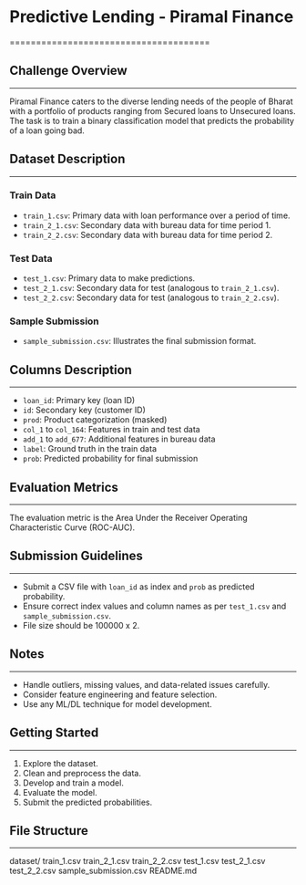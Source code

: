 # Predictive Lending - Piramal Finance
======================================


## Challenge Overview
---------------------

Piramal Finance caters to the diverse lending needs of the people of Bharat with a portfolio of products ranging from Secured loans to Unsecured loans. The task is to train a binary classification model that predicts the probability of a loan going bad.


## Dataset Description
---------------------

### Train Data

* `train_1.csv`: Primary data with loan performance over a period of time.
* `train_2_1.csv`: Secondary data with bureau data for time period 1.
* `train_2_2.csv`: Secondary data with bureau data for time period 2.

### Test Data

* `test_1.csv`: Primary data to make predictions.
* `test_2_1.csv`: Secondary data for test (analogous to `train_2_1.csv`).
* `test_2_2.csv`: Secondary data for test (analogous to `train_2_2.csv`).

### Sample Submission

* `sample_submission.csv`: Illustrates the final submission format.


## Columns Description
----------------------

* `loan_id`: Primary key (loan ID)
* `id`: Secondary key (customer ID)
* `prod`: Product categorization (masked)
* `col_1` to `col_164`: Features in train and test data
* `add_1` to `add_677`: Additional features in bureau data
* `label`: Ground truth in the train data
* `prob`: Predicted probability for final submission


## Evaluation Metrics
---------------------

The evaluation metric is the Area Under the Receiver Operating Characteristic Curve (ROC-AUC).


## Submission Guidelines
-----------------------

* Submit a CSV file with `loan_id` as index and `prob` as predicted probability.
* Ensure correct index values and column names as per `test_1.csv` and `sample_submission.csv`.
* File size should be 100000 x 2.


## Notes
--------

* Handle outliers, missing values, and data-related issues carefully.
* Consider feature engineering and feature selection.
* Use any ML/DL technique for model development.


## Getting Started
------------------

1. Explore the dataset.
2. Clean and preprocess the data.
3. Develop and train a model.
4. Evaluate the model.
5. Submit the predicted probabilities.


## File Structure
-----------------
dataset/
train_1.csv
train_2_1.csv
train_2_2.csv
test_1.csv
test_2_1.csv
test_2_2.csv
sample_submission.csv
README.md